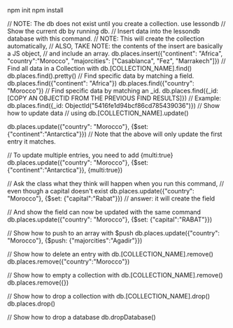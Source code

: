 npm init
npm install



// NOTE: The db does not exist until you create a collection.
use lessondb
// Show the current db by running db.
// Insert data into the lessondb database with this command.
// NOTE: This will create the collection automatically,
// ALSO, TAKE NOTE: the contents of the insert are basically a JS object,
// and include an array.
db.places.insert({"continent": "Africa", "country":"Morocco", "majorcities": ["Casablanca", "Fez", "Marrakech"]})
// Find all data in a Collection with db.[COLLECTION_NAME].find()
db.places.find().pretty()
// Find specific data by matching a field.
db.places.find({"continent": "Africa"})
db.places.find({"country": "Morocco"})
// Find specific data by matching an _id.
db.places.find({_id:[COPY AN OBJECTID FROM THE PREVIOUS FIND RESULTS]})
// Example: db.places.find({_id: ObjectId("5416fe1d94bcf86cd785439036")})
// Show how to update data
// using db.[COLLECTION_NAME].update()

db.places.update({"country": "Morocco"}, {$set: {"continent":"Antarctica"}})
// Note that the above will only update the first entry it matches.

// To update multiple entries, you need to add {multi:true}
db.places.update({"country": "Morocco"}, {$set: {"continent":"Antarctica"}}, {multi:true})

// Ask the class what they think will happen when you run this command,
// even though a capital doesn't exist
db.places.update({"country": "Morocco"}, {$set: {"capital":"Rabat"}})
// answer: it will create the field

// And show the field can now be updated with the same command
db.places.update({"country": "Morocco"}, {$set: {"capital":"RABAT"}})

// Show how to push to an array with $push
db.places.update({"country": "Morocco"}, {$push: {"majorcities":"Agadir"}})

// Show how to delete an entry with db.[COLLECTION_NAME].remove()
db.places.remove({"country":"Morocco"})

// Show how to empty a collection with db.[COLLECTION_NAME].remove()
db.places.remove({})

// Show how to drop a collection with db.[COLLECTION_NAME].drop()
db.places.drop()

// Show how to drop a database
db.dropDatabase()

